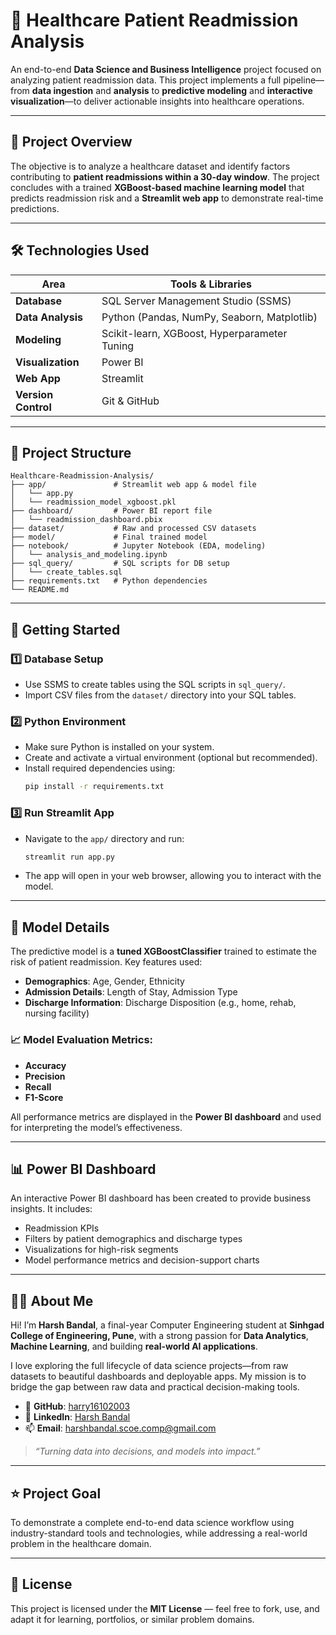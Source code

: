 # 🏥 Healthcare Patient Readmission Analysis

An end-to-end **Data Science and Business Intelligence** project focused on analyzing patient readmission data. This project implements a full pipeline—from **data ingestion** and **analysis** to **predictive modeling** and **interactive visualization**—to deliver actionable insights into healthcare operations.

---

## 🚀 Project Overview

The objective is to analyze a healthcare dataset and identify factors contributing to **patient readmissions within a 30-day window**. The project concludes with a trained **XGBoost-based machine learning model** that predicts readmission risk and a **Streamlit web app** to demonstrate real-time predictions.

---

## 🛠️ Technologies Used

| Area                | Tools & Libraries                                                                 |
|---------------------|-----------------------------------------------------------------------------------|
| **Database**        | SQL Server Management Studio (SSMS)                                               |
| **Data Analysis**   | Python (Pandas, NumPy, Seaborn, Matplotlib)                                       |
| **Modeling**        | Scikit-learn, XGBoost, Hyperparameter Tuning                                      |
| **Visualization**   | Power BI                                                                          |
| **Web App**         | Streamlit                                                                         |
| **Version Control** | Git & GitHub                                                                       |

---

## 📂 Project Structure

```
Healthcare-Readmission-Analysis/
├── app/               # Streamlit web app & model file
│   └── app.py
│   └── readmission_model_xgboost.pkl
├── dashboard/         # Power BI report file
│   └── readmission_dashboard.pbix
├── dataset/           # Raw and processed CSV datasets
├── model/             # Final trained model
├── notebook/          # Jupyter Notebook (EDA, modeling)
│   └── analysis_and_modeling.ipynb
├── sql_query/         # SQL scripts for DB setup
│   └── create_tables.sql
├── requirements.txt   # Python dependencies
└── README.md
```

---

## 🧰 Getting Started

### 1️⃣ Database Setup
- Use SSMS to create tables using the SQL scripts in `sql_query/`.
- Import CSV files from the `dataset/` directory into your SQL tables.

### 2️⃣ Python Environment
- Make sure Python is installed on your system.
- Create and activate a virtual environment (optional but recommended).
- Install required dependencies using:
  ```bash
  pip install -r requirements.txt
  ```

### 3️⃣ Run Streamlit App
- Navigate to the `app/` directory and run:
  ```bash
  streamlit run app.py
  ```
- The app will open in your web browser, allowing you to interact with the model.

---

## 🧠 Model Details

The predictive model is a **tuned XGBoostClassifier** trained to estimate the risk of patient readmission. Key features used:

- **Demographics**: Age, Gender, Ethnicity  
- **Admission Details**: Length of Stay, Admission Type  
- **Discharge Information**: Discharge Disposition (e.g., home, rehab, nursing facility)

### 📈 Model Evaluation Metrics:
- **Accuracy**
- **Precision**
- **Recall**
- **F1-Score**

All performance metrics are displayed in the **Power BI dashboard** and used for interpreting the model’s effectiveness.

---

## 📊 Power BI Dashboard

An interactive Power BI dashboard has been created to provide business insights. It includes:
- Readmission KPIs
- Filters by patient demographics and discharge types
- Visualizations for high-risk segments
- Model performance metrics and decision-support charts

---

## 👨‍💻 About Me

Hi! I’m **Harsh Bandal**, a final-year Computer Engineering student at **Sinhgad College of Engineering, Pune**, with a strong passion for **Data Analytics**, **Machine Learning**, and building **real-world AI applications**.

I love exploring the full lifecycle of data science projects—from raw datasets to beautiful dashboards and deployable apps. My mission is to bridge the gap between raw data and practical decision-making tools.

- 🔗 **GitHub**: [harry16102003](https://github.com/harry16102003)  
- 🔗 **LinkedIn**: [Harsh Bandal](https://www.linkedin.com/in/harsh-bandal-3240912b7/)  
- 📫 **Email**: harshbandal.scoe.comp@gmail.com  

> _“Turning data into decisions, and models into impact.”_

---

## ⭐ Project Goal

To demonstrate a complete end-to-end data science workflow using industry-standard tools and technologies, while addressing a real-world problem in the healthcare domain.

---

## 📌 License

This project is licensed under the **MIT License** — feel free to fork, use, and adapt it for learning, portfolios, or similar problem domains.

